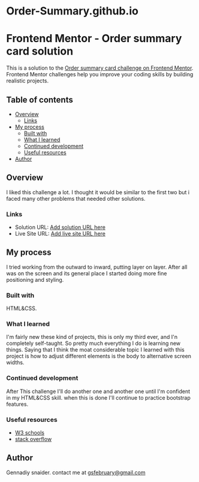 # Order-Summary.github.io
# Frontend Mentor - Order summary card solution

This is a solution to the [Order summary card challenge on Frontend Mentor](https://www.frontendmentor.io/challenges/order-summary-component-QlPmajDUj). Frontend Mentor challenges help you improve your coding skills by building realistic projects.

## Table of contents

- [Overview](#overview)
  - [Links](#links)
- [My process](#my-process)
  - [Built with](#built-with)
  - [What I learned](#what-i-learned)
  - [Continued development](#continued-development)
  - [Useful resources](#useful-resources)
- [Author](#author)

## Overview

I liked this challenge a lot. I thought it would be similar to the first two but i faced many other problems that needed other solutions.

### Links

- Solution URL: [Add solution URL here](https://github.com/GennaSIL/Order-Summary.github.io)
- Live Site URL: [Add live site URL here](https://gennasil.github.io/Order-Summary.github.io/)

## My process

I tried working from the outward to inward, putting layer on layer. After all was on the screen and its general place I started doing more fine positioning and styling.

### Built with

HTML&CSS.

### What I learned

I'm fairly new these kind of projects, this is only my third ever, and I'n completely self-taught. So pretty much everything I do is learning new things.
Saying that I think the moat considerable topic I learned with this project is how to adjust different elements is the body to alternative screen widths.

### Continued development

After This challenge I'll do another one and another one until I'm confident in my HTML&CSS skill. when this is done I'll continue to practice bootstrap features.

### Useful resources

- [W3 schools](https://www.w3schools.com/default.asp)
- [stack overflow](https://stackoverflow.com)

## Author

Gennadiy snaider.
contact me at gsfebruary@gmail.com
